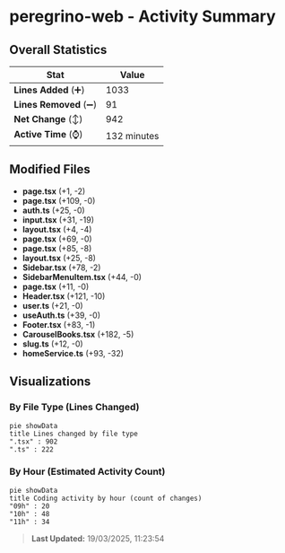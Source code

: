 # peregrino-web - Activity Summary 

## Overall Statistics

| Stat                   | Value                                                             |
| ---------------------- | ----------------------------------------------------------------- |
| **Lines Added** (➕)   | 1033                                          |
| **Lines Removed** (➖) | 91                                        |
| **Net Change** (↕)    | 942                |
| **Active Time** (⌚)   | 132 minutes |


## Modified Files
- **page.tsx** (+1, -2)
- **page.tsx** (+109, -0)
- **auth.ts** (+25, -0)
- **input.tsx** (+31, -19)
- **layout.tsx** (+4, -4)
- **page.tsx** (+69, -0)
- **page.tsx** (+85, -8)
- **layout.tsx** (+25, -8)
- **Sidebar.tsx** (+78, -2)
- **SidebarMenuItem.tsx** (+44, -0)
- **page.tsx** (+11, -0)
- **Header.tsx** (+121, -10)
- **user.ts** (+21, -0)
- **useAuth.ts** (+39, -0)
- **Footer.tsx** (+83, -1)
- **CarouselBooks.tsx** (+182, -5)
- **slug.ts** (+12, -0)
- **homeService.ts** (+93, -32)

## Visualizations

### By File Type (Lines Changed)

```mermaid
pie showData
title Lines changed by file type
".tsx" : 902
".ts" : 222
```

### By Hour (Estimated Activity Count)

```mermaid
pie showData
title Coding activity by hour (count of changes)
"09h" : 20
"10h" : 48
"11h" : 34
```


> **Last Updated:** 19/03/2025, 11:23:54